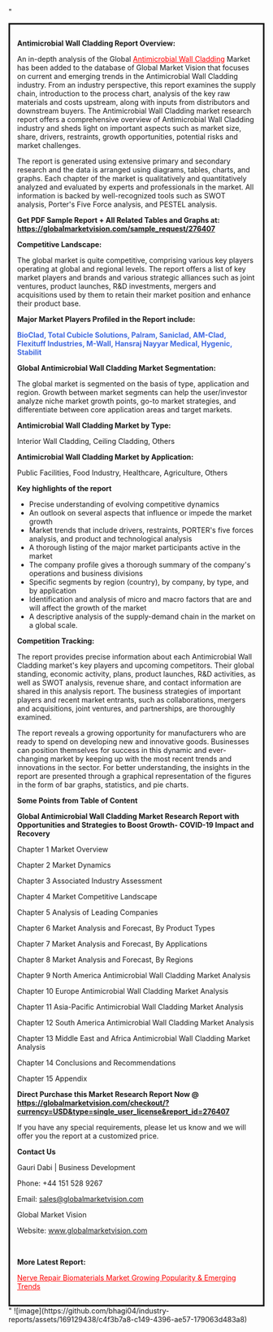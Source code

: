 "<div style='border: 3px solid black; padding: 1em;'>

<strong>Antimicrobial Wall Cladding Report Overview:</strong>

An in-depth analysis of the Global <a style='color: #ff0000;' href='https://globalmarketvision.com/reports/global-antimicrobial-wall-cladding-market/276407'>Antimicrobial Wall Cladding</a> Market has been added to the database of Global Market Vision that focuses on current and emerging trends in the Antimicrobial Wall Cladding industry. From an industry perspective, this report examines the supply chain, introduction to the process chart, analysis of the key raw materials and costs upstream, along with inputs from distributors and downstream buyers. The Antimicrobial Wall Cladding market research report offers a comprehensive overview of Antimicrobial Wall Cladding industry and sheds light on important aspects such as market size, share, drivers, restraints, growth opportunities, potential risks and market challenges.

The report is generated using extensive primary and secondary research and the data is arranged using diagrams, tables, charts, and graphs. Each chapter of the market is qualitatively and quantitatively analyzed and evaluated by experts and professionals in the market. All information is backed by well-recognized tools such as SWOT analysis, Porter's Five Force analysis, and PESTEL analysis.

<strong>Get PDF Sample Report + All Related Tables and Graphs at</strong><strong>:</strong><strong> <a style='color: #ff0000;' href='https://globalmarketvision.com/sample_request/276407?utm_source=linkedinPulse&utm_medium=SN&utm_campaign=SN'><strong>https://globalmarketvision.com/sample_request/276407</strong></a></strong>

<strong>Competitive Landscape:</strong>

The global market is quite competitive, comprising various key players operating at global and regional levels. The report offers a list of key market players and brands and various strategic alliances such as joint ventures, product launches, R&amp;D investments, mergers and acquisitions used by them to retain their market position and enhance their product base.

<strong>Major Market Players Profiled in the Report include:</strong>

<strong style='color: #4169e1;'>BioClad, Total Cubicle Solutions, Palram, Saniclad, AM-Clad, Flexituff Industries, M-Wall, Hansraj Nayyar Medical, Hygenic, Stabilit</strong>

<strong>Global Antimicrobial Wall Cladding Market Segmentation:</strong>

The global market is segmented on the basis of type, application and region. Growth between market segments can help the user/investor analyze niche market growth points, go-to market strategies, and differentiate between core application areas and target markets.

<strong>Antimicrobial Wall Cladding Market by Type</strong><strong>:</strong>

Interior Wall Cladding, Ceiling Cladding, Others

<strong>Antimicrobial Wall Cladding Market by</strong><strong> Application:</strong>

Public Facilities, Food Industry, Healthcare, Agriculture, Others

<strong>Key highlights of the report</strong>
<ul>
  <li>Precise understanding of evolving competitive dynamics</li>
  <li>An outlook on several aspects that influence or impede the market growth</li>
  <li>Market trends that include drivers, restraints, PORTER's five forces analysis, and product and technological analysis</li>
  <li>A thorough listing of the major market participants active in the market</li>
  <li>The company profile gives a thorough summary of the company's operations and business divisions</li>
  <li>Specific segments by region (country), by company, by type, and by application</li>
  <li>Identification and analysis of micro and macro factors that are and will affect the growth of the market</li>
  <li>A descriptive analysis of the supply-demand chain in the market on a global scale.</li>
</ul>
<strong>Competition Tracking:</strong>

The report provides precise information about each Antimicrobial Wall Cladding market's key players and upcoming competitors. Their global standing, economic activity, plans, product launches, R&amp;D activities, as well as SWOT analysis, revenue share, and contact information are shared in this analysis report. The business strategies of important players and recent market entrants, such as collaborations, mergers and acquisitions, joint ventures, and partnerships, are thoroughly examined.

The report reveals a growing opportunity for manufacturers who are ready to spend on developing new and innovative goods. Businesses can position themselves for success in this dynamic and ever-changing market by keeping up with the most recent trends and innovations in the sector. For better understanding, the insights in the report are presented through a graphical representation of the figures in the form of bar graphs, statistics, and pie charts.

<strong>Some Points from Table of Content</strong>

<strong>Global Antimicrobial Wall Cladding Market Research Report with Opportunities and Strategies to Boost Growth- COVID-19 Impact and Recovery</strong>

Chapter 1 Market Overview

Chapter 2 Market Dynamics

Chapter 3 Associated Industry Assessment

Chapter 4 Market Competitive Landscape

Chapter 5 Analysis of Leading Companies

Chapter 6 Market Analysis and Forecast, By Product Types

Chapter 7 Market Analysis and Forecast, By Applications

Chapter 8 Market Analysis and Forecast, By Regions

Chapter 9 North America Antimicrobial Wall Cladding Market Analysis

Chapter 10 Europe Antimicrobial Wall Cladding Market Analysis

Chapter 11 Asia-Pacific Antimicrobial Wall Cladding Market Analysis

Chapter 12 South America Antimicrobial Wall Cladding Market Analysis

Chapter 13 Middle East and Africa Antimicrobial Wall Cladding Market Analysis

Chapter 14 Conclusions and Recommendations

Chapter 15 Appendix

<strong>Direct Purchase this Market Research Report Now @ <a style='color: #ff0000;' href='https://globalmarketvision.com/checkout/?currency=USD&type=single_user_license&report_id=276407?utm_source=linkedinPulse&utm_medium=SN&utm_campaign=SN'><strong>https://globalmarketvision.com/checkout/?currency=USD&type=single_user_license&report_id=276407</strong></a></strong>

If you have any special requirements, please let us know and we will offer you the report at a customized price.
<p id='ember58' class='ember-view reader-content-blocks__paragraph'><strong>Contact Us</strong></p>
<p id='ember59' class='ember-view reader-content-blocks__paragraph'>Gauri Dabi | Business Development</p>
<p id='ember60' class='ember-view reader-content-blocks__paragraph'>Phone: +44 151 528 9267</p>
Email: <a href='mailto:sales@globalmarketvision.com'>sales@globalmarketvision.com</a>

Global Market Vision

Website: <a href='http://www.globalmarketvision.com/'>www.globalmarketvision.com</a>

&nbsp;

<strong>More Latest Report:</strong>

<a style='color: #ff0000;' href='https://medium.com/@apurvashinde1994/nerve-repair-biomaterials-market-growing-popularity-emerging-trends-4e143dc85b3b'>Nerve Repair Biomaterials Market Growing Popularity & Emerging Trends</a>

</div>"
![image](https://github.com/bhagi04/industry-reports/assets/169129438/c4f3b7a8-c149-4396-ae57-179063d483a8)

